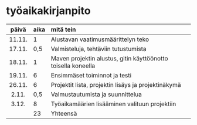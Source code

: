 # työaikakirjanpito

| päivä | aika | mitä tein  |
| :----:|:-----| :-----|
| 11.11.| 1    | Alustavan vaatimusmäärittelyn teko |
| 17.11.| 0,5  | Valmisteluja, tehtäviin tutustumista |
| 18.11.| 1    | Maven projektin alustus, gitin käyttöönotto toisella koneella |
| 19.11.| 6    | Ensimmäset toiminnot ja testi |
| 26.11.| 6    | Projektit lista, projektin lisäys ja projektinäkymä |
|  2.11.| 0,5  | Valmustautumista ja suunnittelua |
|  3.12.| 8    | Työaikamäärien lisääminen valituun projektiin |
|       | 23   | Yhteensä |
